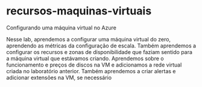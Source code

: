 # recursos-maquinas-virtuais
Configurando uma máquina virtual no Azure

Nesse lab, aprendemos a configurar uma máquina virtual do zero, aprendendo as métricas da configuração de escala. Também aprendemos a configurar os recursos e zonas de disponibilidade que faziam sentido para a máquina virtual que estávamos criando. Aprendemos sobre o funcionamento e preços de discos na VM e adicionamos a rede virtual criada no laboratório anterior. Também aprendemos a criar alertas e adicionar extensões na VM, se necessário

